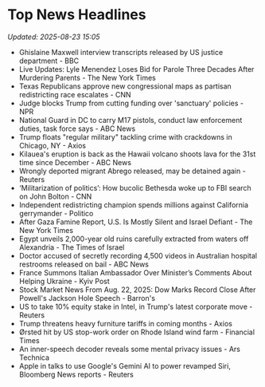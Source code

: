 # Top News Headlines

_Updated: 2025-08-23 15:05_

- Ghislaine Maxwell interview transcripts released by US justice department - BBC
- Live Updates: Lyle Menendez Loses Bid for Parole Three Decades After Murdering Parents - The New York Times
- Texas Republicans approve new congressional maps as partisan redistricting race escalates - CNN
- Judge blocks Trump from cutting funding over 'sanctuary' policies - NPR
- National Guard in DC to carry M17 pistols, conduct law enforcement duties, task force says - ABC News
- Trump floats "regular military" tackling crime with crackdowns in Chicago, NY - Axios
- Kilauea's eruption is back as the Hawaii volcano shoots lava for the 31st time since December - ABC News
- Wrongly deported migrant Abrego released, may be detained again - Reuters
- ‘Militarization of politics’: How bucolic Bethesda woke up to FBI search on John Bolton - CNN
- Independent redistricting champion spends millions against California gerrymander - Politico
- After Gaza Famine Report, U.S. Is Mostly Silent and Israel Defiant - The New York Times
- Egypt unveils 2,000-year old ruins carefully extracted from waters off Alexandria - The Times of Israel
- Doctor accused of secretly recording 4,500 videos in Australian hospital restrooms released on bail - ABC News
- France Summons Italian Ambassador Over Minister’s Comments About Helping Ukraine - Kyiv Post
- Stock Market News From Aug. 22, 2025: Dow Marks Record Close After Powell's Jackson Hole Speech - Barron's
- US to take 10% equity stake in Intel, in Trump's latest corporate move - Reuters
- Trump threatens heavy furniture tariffs in coming months - Axios
- Ørsted hit by US stop-work order on Rhode Island wind farm - Financial Times
- An inner-speech decoder reveals some mental privacy issues - Ars Technica
- Apple in talks to use Google's Gemini AI to power revamped Siri, Bloomberg News reports - Reuters